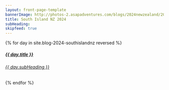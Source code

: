 ```yaml
---
layout: front-page-template
bannerImage: http://photos-2.asapadventures.com/blogs/2024newzealand/2024-06-30/PXL_20240629_215945164.jpg_compressed.JPEG
title: South Island NZ 2024
subHeading: 
skipfeed: true
---
```


<div class="text-uppercase adventure-list experience">
  {% for day in site.blog-2024-southislandnz reversed %}
    <div class="col-md-6 col-sm-6 animated fadeInUp" data-wow-delay="0.1s" data-wow-duration="1s">
      <a href="{{day.url | prepend: site.baseurl}}">
        <img src="{{ day.bannerImage }}"  alt="" class="img-responsive">
        <div class="overlay-lnk text-uppercase text-center">
          <i class="icon icon-streetsign"></i>
          <h5>{{ day.title }}</h5>
          <h6>{{ day.subHeading }}</h6>
        </div>
      </a>
    </div>
  {% endfor %}
</div>
